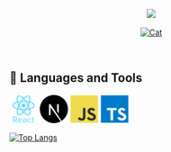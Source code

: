 <p align="center">
  <a href="https://readme-typing-svg.herokuapp.com">
    <img src="https://readme-typing-svg.herokuapp.com?color=%239612FF&size=30&width=440&center=true&lines=Hi+there%2C+I'm+L4zy-p;Anime+and+manga+lovers">
  </a>
</p>

<p align="center">
  <a href="https://imgur.com/Piuc5L0">
    <img  width="400" alt="Cat" src="https://i.imgur.com/Piuc5L0.jpeg">
  </a>
</p>

<br/>

<h2>🚀 Languages and Tools</h2>
<p align="left">
<img src="https://raw.githubusercontent.com/devicons/devicon/master/icons/react/react-original-wordmark.svg" alt="react" width="50" height="50" />
<img src="https://raw.githubusercontent.com/devicons/devicon/master/icons/nextjs/nextjs-original.svg" alt="next-js" width="50" height="50" />
<img src="https://raw.githubusercontent.com/devicons/devicon/master/icons/javascript/javascript-original.svg" alt="javascript" width="50" height="50" />
<img src="https://raw.githubusercontent.com/devicons/devicon/master/icons/typescript/typescript-original.svg" alt="typescript" width="50" height="50" />
  
<br/>
  
[![Top Langs](https://github-readme-stats.vercel.app/api/top-langs/?username=L4zy-p&layout=compact)](https://github.com/anuraghazra/github-readme-stats)
